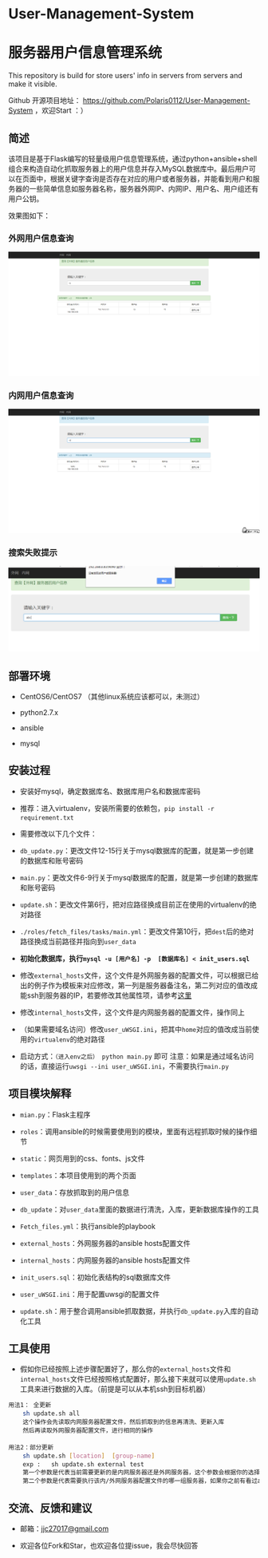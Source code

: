 # User-Management-System
# 服务器用户信息管理系统
This repository is build for store users' info in servers from servers and make it visible.

Github 开源项目地址： https://github.com/Polaris0112/User-Management-System ，欢迎Start ：）


## 简述
该项目是基于Flask编写的轻量级用户信息管理系统，通过python+ansible+shell组合来构造自动化抓取服务器上的用户信息并存入MySQL数据库中。最后用户可以在页面中，根据关键字查询是否存在对应的用户或者服务器，并能看到用户和服务器的一些简单信息如服务器名称，服务器外网IP、内网IP、用户名、用户组还有用户公钥。

效果图如下：

### 外网用户信息查询

![external_search.png](https://github.com/Polaris0112/User-Management-System/blob/master/demonstration/external_search.png)


### 内网用户信息查询

![internal_search.png](https://github.com/Polaris0112/User-Management-System/blob/master/demonstration/internal_search.png)


### 搜索失败提示

![search_fail.png](https://github.com/Polaris0112/User-Management-System/blob/master/demonstration/search_fail.png)






## 部署环境

-  CentOS6/CentOS7 （其他linux系统应该都可以，未测过）

-  python2.7.x

-  ansible

-  mysql

## 安装过程

-  安装好mysql，确定数据库名、数据库用户名和数据库密码

-  推荐：进入virtualenv，安装所需要的依赖包，`pip install -r requirement.txt`

-  需要修改以下几个文件：
  - `db_update.py`：更改文件12-15行关于mysql数据库的配置，就是第一步创建的数据库和账号密码
  - `main.py`：更改文件6-9行关于mysql数据库的配置，就是第一步创建的数据库和账号密码
  - `update.sh`：更改文件第6行，把对应路径换成目前正在使用的virtualenv的绝对路径
  - `./roles/fetch_files/tasks/main.yml`：更改文件第10行，把`dest`后的绝对路径换成当前路径并指向到`user_data`

-  **初始化数据库，执行`mysql -u [用户名] -p  [数据库名] < init_users.sql`**

-  修改`external_hosts`文件，这个文件是外网服务器的配置文件，可以根据已给出的例子作为模板来对应修改，第一列是服务器备注名，第二列对应的值改成能ssh到服务器的IP，若要修改其他属性项，请参考[这里](http://docs.ansible.com/ansible/latest/intro_inventory.html)

-  修改`internal_hosts`文件，这个文件是内网服务器的配置文件，操作同上

-  （如果需要域名访问）修改`user_uWSGI.ini`，把其中`home`对应的值改成当前使用的`virtualenv`的绝对路径

-  启动方式：`（进入env之后） python main.py` 即可
    注意：如果是通过域名访问的话，直接运行`uwsgi --ini user_uWSGI.ini`，不需要执行`main.py`



## 项目模块解释

-  `mian.py`：Flask主程序

-  `roles`：调用ansible的时候需要使用到的模块，里面有远程抓取时候的操作细节

-  `static`：网页用到的css、fonts、js文件

-  `templates`：本项目使用到的两个页面

-  `user_data`：存放抓取到的用户信息

-  `db_update`：对`user_data`里面的数据进行清洗，入库，更新数据库操作的工具

-  `Fetch_files.yml`：执行ansible的playbook

-  `external_hosts`：外网服务器的ansible hosts配置文件

-  `internal_hosts`：内网服务器的ansible hosts配置文件

-  `init_users.sql`：初始化表结构的sql数据库文件

-  `user_uWSGI.ini`：用于配置uwsgi的配置文件

-  `update.sh`：用于整合调用ansible抓取数据，并执行`db_update.py`入库的自动化工具



## 工具使用

-  假如你已经按照上述步骤配置好了，那么你的`external_hosts`文件和`internal_hosts`文件已经按照格式配置好，那么接下来就可以使用`update.sh`工具来进行数据的入库。（前提是可以从本机ssh到目标机器）
 ```bash
 用法1： 全更新
     sh update.sh all
	 这个操作会先读取内网服务器配置文件，然后抓取到的信息再清洗、更新入库
	 然后再读取外网服务器配置文件，进行相同的操作
 
 用法2：部分更新
     sh update.sh [location]  [group-name]
	 exp :   sh update.sh external test
	 第一个参数是代表当前需要更新的是内网服务器还是外网服务器，这个参数会根据你的选择来判断读取哪个配置文件，只能是external或internal，填入其他返回空结果
	 第二个参数是代表需要执行该内/外网服务器配置文件的哪一组服务器，如果你之前有看过ansible inventory的文件格式的话，不难发现是按组区分各类目标的，所以假如你是批量处理的话，直接填上组名就可以抓取该组下所有的服务器用户信息

 ```



## 交流、反馈和建议

-  邮箱：jjc27017@gmail.com

-  欢迎各位Fork和Star，也欢迎各位提issue，我会尽快回答



